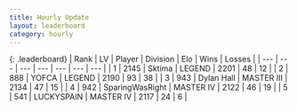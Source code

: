 ```yaml
---
title: Hourly Update
layout: leaderboard
category: hourly
---
```


{: .leaderboard}
| Rank | LV | Player | Division | Elo | Wins | Losses |
| --- | --- | --- | --- | --- | --- | --- |
| <span data-change="0">1</span> | 2145 | <span title="ID: 353063">Sktima</span> | LEGEND | <span data-change="0">2201</span> | <span data-change="0">48</span> | <span data-change="0">12</span> |
| <span data-change="0">2</span> | 888 | <span title="ID: 650820">YOFCA</span> | LEGEND | <span data-change="6">2190</span> | <span data-change="3">93</span> | <span data-change="1">38</span> |
| <span data-change="0">3</span> | 943 | <span title="ID: 174294">Dylan Hall</span> | MASTER III | <span data-change="0">2134</span> | <span data-change="0">47</span> | <span data-change="0">15</span> |
| <span data-change="0">4</span> | 942 | <span title="ID: 402846">SparingWasRight</span> | MASTER IV | <span data-change="0">2122</span> | <span data-change="0">46</span> | <span data-change="0">19</span> |
| <span data-change="0">5</span> | 541 | <span title="ID: 623829">LUCKYSPAIN</span> | MASTER IV | <span data-change="0">2117</span> | <span data-change="0">24</span> | <span data-change="0">6</span> |